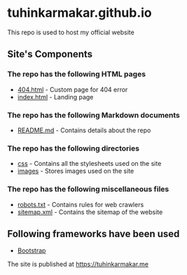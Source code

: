 # tuhinkarmakar.github.io
This repo is used to host my official website

## Site's Components

### The repo has the following HTML pages
* [404.html](404.html) - Custom page for 404 error
* [index.html](index.html) - Landing page

### The repo has the following Markdown documents
* [README.md](README.md) - Contains details about the repo

### The repo has the following directories
* [css](css) - Contains all the stylesheets used on the site
* [images](images) - Stores images used on the site

### The repo has the following miscellaneous files
* [robots.txt](robots.txt) - Contains rules for web crawlers
* [sitemap.xml](sitemap.xml) - Contains the sitemap of the website

## Following frameworks have been used
* [Bootstrap](https://getbootstrap.com)

The site is published at https://tuhinkarmakar.me
